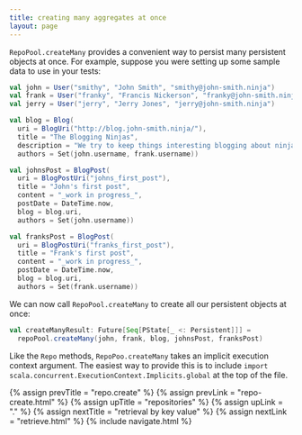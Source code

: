 ```yaml
---
title: creating many aggregates at once
layout: page
---
```


`RepoPool.createMany` provides a convenient way to persist many
persistent objects at once. For example, suppose you were setting up
some sample data to use in your tests:

```scala
val john = User("smithy", "John Smith", "smithy@john-smith.ninja")
val frank = User("franky", "Francis Nickerson", "franky@john-smith.ninja")
val jerry = User("jerry", "Jerry Jones", "jerry@john-smith.ninja")

val blog = Blog(
  uri = BlogUri("http://blog.john-smith.ninja/"),
  title = "The Blogging Ninjas",
  description = "We try to keep things interesting blogging about ninjas.",
  authors = Set(john.username, frank.username))

val johnsPost = BlogPost(
  uri = BlogPostUri("johns_first_post"),
  title = "John's first post",
  content = "_work in progress_",
  postDate = DateTime.now,
  blog = blog.uri,
  authors = Set(john.username))

val franksPost = BlogPost(
  uri = BlogPostUri("franks_first_post"),
  title = "Frank's first post",
  content = "_work in progress_",
  postDate = DateTime.now,
  blog = blog.uri,
  authors = Set(frank.username))
```

We can now call `RepoPool.createMany` to create all our persistent
objects at once:

```scala
val createManyResult: Future[Seq[PState[_ <: Persistent]]] =
  repoPool.createMany(john, frank, blog, johnsPost, franksPost)
```

Like the `Repo` methods, `RepoPoo.createMany` takes an implicit
execution context argument. The easiest way to provide this is to
include `import scala.concurrent.ExecutionContext.Implicits.global` at
the top of the file.

{% assign prevTitle = "repo.create" %}
{% assign prevLink = "repo-create.html" %}
{% assign upTitle = "repositories" %}
{% assign upLink = "." %}
{% assign nextTitle = "retrieval by key value" %}
{% assign nextLink = "retrieve.html" %}
{% include navigate.html %}
